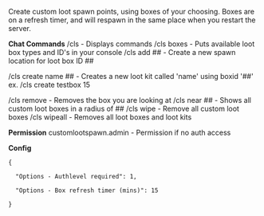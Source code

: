 Create custom loot spawn points, using boxes of your choosing. Boxes are on a refresh timer, and will respawn in the same place when you restart the server.

**Chat Commands**
/cls - Displays commands
/cls boxes - Puts available loot box types and ID's in your console
/cls add ## - Create a new spawn location for loot box ID ##

/cls create name ## - Creates a new loot kit called 'name' using boxid '##' ex. /cls create testbox 15

/cls remove - Removes the box you are looking at
/cls near ## - Shows all custom loot boxes in a radius of ##
/cls wipe - Remove all custom loot boxes
/cls wipeall - Removes all loot boxes and loot kits

**Permission**
customlootspawn.admin - Permission if no auth access

**Config**

````
{

  "Options - Authlevel required": 1,

  "Options - Box refresh timer (mins)": 15

}
````